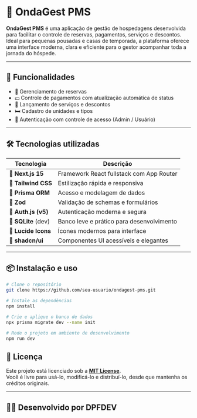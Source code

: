 # 🌊 OndaGest PMS

**OndaGest PMS** é uma aplicação de gestão de hospedagens desenvolvida para facilitar o controle de reservas, pagamentos, serviços e descontos. Ideal para pequenas pousadas e casas de temporada, a plataforma oferece uma interface moderna, clara e eficiente para o gestor acompanhar toda a jornada do hóspede.

---

## 🚀 Funcionalidades

- 📅 Gerenciamento de reservas
- 💵 Controle de pagamentos com atualização automática de status
- 🧾 Lançamento de serviços e descontos
- 🛏️ Cadastro de unidades e tipos
- 👤 Autenticação com controle de acesso (Admin / Usuário)

---

## 🛠️ Tecnologias utilizadas

| Tecnologia       | Descrição                                 |
|------------------|---------------------------------------------|
| 🧩 **Next.js 15**     | Framework React fullstack com App Router    |
| 💅 **Tailwind CSS**   | Estilização rápida e responsiva             |
| 🧠 **Prisma ORM**     | Acesso e modelagem de dados                 |
| 🧪 **Zod**            | Validação de schemas e formulários         |
| 🔐 **Auth.js (v5)**   | Autenticação moderna e segura               |
| 💽 **SQLite** (dev)   | Banco leve e prático para desenvolvimento   |
| 🧾 **Lucide Icons**   | Ícones modernos para interface              |
| 🎨 **shadcn/ui**      | Componentes UI acessíveis e elegantes       |

---

## 📦 Instalação e uso

```bash
# Clone o repositório
git clone https://github.com/seu-usuario/ondagest-pms.git

# Instale as dependências
npm install

# Crie e aplique o banco de dados
npx prisma migrate dev --name init

# Rode o projeto em ambiente de desenvolvimento
npm run dev

```

## 📄 Licença

Este projeto está licenciado sob a **[MIT License](LICENSE)**.  
Você é livre para usá-lo, modificá-lo e distribuí-lo, desde que mantenha os créditos originais.

---

## 👨‍💻 Desenvolvido por DPFDEV
